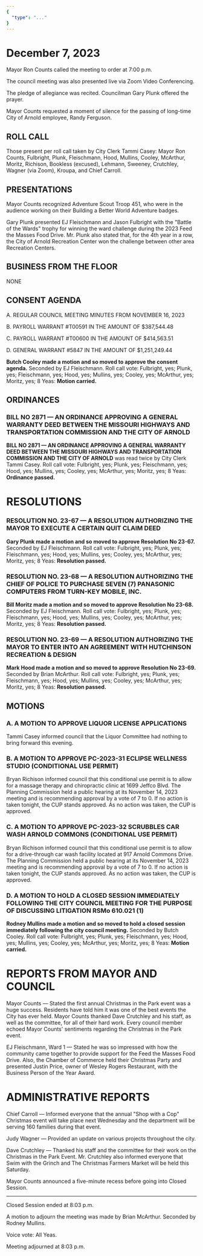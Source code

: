 ```yaml
---
{
  "type": "..."
}
---
```


# December 7, 2023

Mayor Ron Counts called the meeting to order at 7:00 p.m.

The council meeting was also presented live via Zoom Video Conferencing.

The pledge of allegiance was recited. Councilman Gary Plunk offered the prayer.

Mayor Counts requested a moment of silence for the passing of long-time City of Arnold employee, Randy Ferguson.

## ROLL CALL

Those present per roll call taken by City Clerk Tammi Casey: Mayor Ron Counts, Fulbright, Plunk, Fleischmann, Hood, Mullins, Cooley, McArthur, Moritz, Richison, Bookless (excused), Lehmann, Sweeney, Crutchley, Wagner (via Zoom), Kroupa, and Chief Carroll.

## PRESENTATIONS

Mayor Counts recognized Adventure Scout Troop 451, who were in the audience working on their Building a Better World Adventure badges.

Gary Plunk presented EJ Fleischmann and Jason Fulbright with the "Battle of the Wards" trophy for winning the ward challenge during the 2023 Feed the Masses Food Drive. Mr. Plunk also stated that, for the 4th year in a row, the City of Arnold Recreation Center won the challenge between other area Recreation Centers.

## BUSINESS FROM THE FLOOR

NONE

## CONSENT AGENDA

A. REGULAR COUNCIL MEETING MINUTES FROM NOVEMBER 16, 2023

B. PAYROLL WARRANT #T00591 IN THE AMOUNT OF $387,544.48

C. PAYROLL WARRANT #T00600 IN THE AMOUNT OF $414,563.51

D. GENERAL WARRANT #5847 IN THE AMOUNT OF $1,251,249.44

**Butch Cooley made a motion and so moved to approve the consent agenda.** Seconded by EJ Fleischmann. Roll call vote: Fulbright, yes; Plunk, yes; Fleischmann, yes; Hood, yes; Mullins, yes; Cooley, yes; McArthur, yes; Moritz, yes; 8 Yeas: **Motion carried.**

## ORDINANCES

### BILL NO 2871 — AN ORDINANCE APPROVING A GENERAL WARRANTY DEED BETWEEN THE MISSOURI HIGHWAYS AND TRANSPORTATION COMMISSION AND THE CITY OF ARNOLD
**BILL NO 2871 — AN ORDINANCE APPROVING A GENERAL WARRANTY DEED BETWEEN THE MISSOURI HIGHWAYS AND TRANSPORTATION COMMISSION AND THE CITY OF ARNOLD** was read twice by City Clerk Tammi Casey. Roll call vote: Fulbright, yes; Plunk, yes; Fleischmann, yes; Hood, yes; Mullins, yes; Cooley, yes; McArthur, yes; Moritz, yes; 8 Yeas: **Ordinance passed.**

# RESOLUTIONS

### RESOLUTION NO. 23-67 — A RESOLUTION AUTHORIZING THE MAYOR TO EXECUTE A CERTAIN QUIT CLAIM DEED
**Gary Plunk made a motion and so moved to approve Resolution No 23-67.** Seconded by EJ Fleischmann. Roll call vote: Fulbright, yes; Plunk, yes; Fleischmann, yes; Hood, yes; Mullins, yes; Cooley, yes; McArthur, yes; Moritz, yes; 8 Yeas: **Resolution passed.**

### RESOLUTION NO. 23-68 — A RESOLUTION AUTHORIZING THE CHIEF OF POLICE TO PURCHASE SEVEN (7) PANASONIC COMPUTERS FROM TURN-KEY MOBILE, INC.
**Bill Moritz made a motion and so moved to approve Resolution No 23-68.** Seconded by EJ Fleischmann. Roll call vote: Fulbright, yes; Plunk, yes; Fleischmann, yes; Hood, yes; Mullins, yes; Cooley, yes; McArthur, yes; Moritz, yes; 8 Yeas: **Resolution passed.**

### RESOLUTION NO. 23-69 — A RESOLUTION AUTHORIZING THE MAYOR TO ENTER INTO AN AGREEMENT WITH HUTCHINSON RECREATION & DESIGN
**Mark Hood made a motion and so moved to approve Resolution No 23-69.** Seconded by Brian McArthur. Roll call vote: Fulbright, yes; Plunk, yes; Fleischmann, yes; Hood, yes; Mullins, yes; Cooley, yes; McArthur, yes; Moritz, yes; 8 Yeas: **Resolution passed.**

## MOTIONS

### A. A MOTION TO APPROVE LIQUOR LICENSE APPLICATIONS
Tammi Casey informed council that the Liquor Committee had nothing to bring forward this evening.

### B. A MOTION TO APPROVE PC-2023-31 ECLIPSE WELLNESS STUDIO (CONDITIONAL USE PERMIT)
Bryan Richison informed council that this conditional use permit is to allow for a massage therapy and chiropractic clinic at 1699 Jeffco Blvd. The Planning Commission held a public hearing at its November 14, 2023 meeting and is recommending approval by a vote of 7 to 0. If no action is taken tonight, the CUP stands approved. As no action was taken, the CUP is approved.

### C. A MOTION TO APPROVE PC-2023-32 SCRUBBLES CAR WASH ARNOLD COMMONS (CONDITIONAL USE PERMIT)
Bryan Richison informed council that this conditional use permit is to allow for a drive-through car wash facility located at 917 Arnold Commons Drive. The Planning Commission held a public hearing at its November 14, 2023 meeting and is recommending approval by a vote of 7 to 0. If no action is taken tonight, the CUP stands approved. As no action was taken, the CUP is approved.

### D. A MOTION TO HOLD A CLOSED SESSION IMMEDIATELY FOLLOWING THE CITY COUNCIL MEETING FOR THE PURPOSE OF DISCUSSING LITIGATION RSMo 610.021 (1)
**Rodney Mullins made a motion and so moved to hold a closed session immediately following the city council meeting.** Seconded by Butch Cooley. Roll call vote: Fulbright, yes; Plunk, yes; Fleischmann, yes; Hood, yes; Mullins, yes; Cooley, yes; McArthur, yes; Moritz, yes; 8 Yeas: **Motion carried.**

# REPORTS FROM MAYOR AND COUNCIL

Mayor Counts — Stated the first annual Christmas in the Park event was a huge success. Residents have told him it was one of the best events the City has ever held. Mayor Counts thanked Dave Crutchley and his staff, as well as the committee, for all of their hard work. Every council member echoed Mayor Counts' sentiments regarding the Christmas in the Park event.

EJ Fleischmann, Ward 1 — Stated he was so impressed with how the community came together to provide support for the Feed the Masses Food Drive. Also, the Chamber of Commerce held their Christmas Party and presented Justin Price, owner of Wesley Rogers Restaurant, with the Business Person of the Year Award.

# ADMINISTRATIVE REPORTS

Chief Carroll — Informed everyone that the annual "Shop with a Cop" Christmas event will take place next Wednesday and the department will be serving 160 families during that event.

Judy Wagner — Provided an update on various projects throughout the city.

Dave Crutchley — Thanked his staff and the committee for their work on the Christmas in the Park Event. Mr. Crutchley also informed everyone that Swim with the Grinch and The Christmas Farmers Market will be held this Saturday.

Mayor Counts announced a five-minute recess before going into Closed Session.

---

Closed Session ended at 8:03 p.m.

A motion to adjourn the meeting was made by Brian McArthur. Seconded by Rodney Mullins.

Voice vote: All Yeas.

Meeting adjourned at 8:03 p.m.
